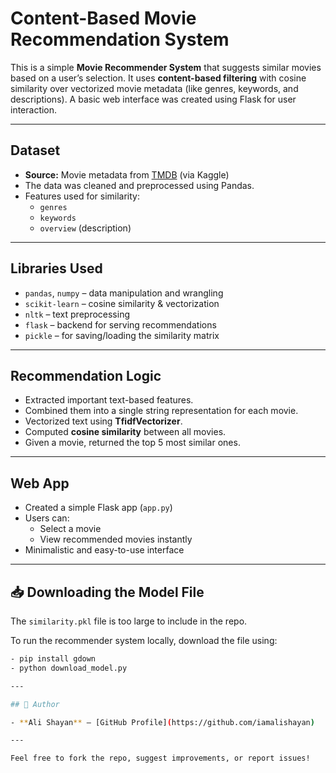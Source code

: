 # Content-Based Movie Recommendation System

This is a simple **Movie Recommender System** that suggests similar movies based on a user’s selection. It uses **content-based filtering** with cosine similarity over vectorized movie metadata (like genres, keywords, and descriptions). A basic web interface was created using Flask for user interaction.

---

## Dataset

- **Source:** Movie metadata from [TMDB](https://www.themoviedb.org/) (via Kaggle)
- The data was cleaned and preprocessed using Pandas.
- Features used for similarity:  
  - `genres`  
  - `keywords`  
  - `overview` (description)

---

## Libraries Used

- `pandas`, `numpy` – data manipulation and wrangling  
- `scikit-learn` – cosine similarity & vectorization  
- `nltk` – text preprocessing  
- `flask` – backend for serving recommendations  
- `pickle` – for saving/loading the similarity matrix

---

## Recommendation Logic

- Extracted important text-based features.
- Combined them into a single string representation for each movie.
- Vectorized text using **TfidfVectorizer**.
- Computed **cosine similarity** between all movies.
- Given a movie, returned the top 5 most similar ones.

---

## Web App

- Created a simple Flask app (`app.py`)  
- Users can:
  - Select a movie
  - View recommended movies instantly
- Minimalistic and easy-to-use interface

---

## 📥 Downloading the Model File

The `similarity.pkl` file is too large to include in the repo.

To run the recommender system locally, download the file using:

```bash
- pip install gdown
- python download_model.py

---

## 🧠 Author

- **Ali Shayan** – [GitHub Profile](https://github.com/iamalishayan)

---

Feel free to fork the repo, suggest improvements, or report issues!